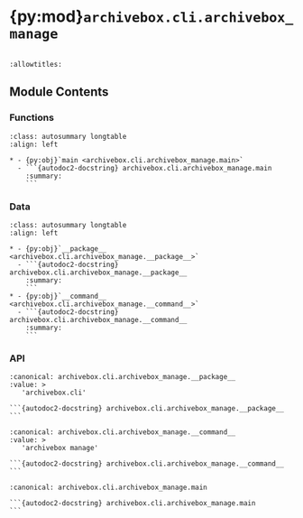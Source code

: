 # {py:mod}`archivebox.cli.archivebox_manage`

```{py:module} archivebox.cli.archivebox_manage
```

```{autodoc2-docstring} archivebox.cli.archivebox_manage
:allowtitles:
```

## Module Contents

### Functions

````{list-table}
:class: autosummary longtable
:align: left

* - {py:obj}`main <archivebox.cli.archivebox_manage.main>`
  - ```{autodoc2-docstring} archivebox.cli.archivebox_manage.main
    :summary:
    ```
````

### Data

````{list-table}
:class: autosummary longtable
:align: left

* - {py:obj}`__package__ <archivebox.cli.archivebox_manage.__package__>`
  - ```{autodoc2-docstring} archivebox.cli.archivebox_manage.__package__
    :summary:
    ```
* - {py:obj}`__command__ <archivebox.cli.archivebox_manage.__command__>`
  - ```{autodoc2-docstring} archivebox.cli.archivebox_manage.__command__
    :summary:
    ```
````

### API

````{py:data} __package__
:canonical: archivebox.cli.archivebox_manage.__package__
:value: >
   'archivebox.cli'

```{autodoc2-docstring} archivebox.cli.archivebox_manage.__package__
```

````

````{py:data} __command__
:canonical: archivebox.cli.archivebox_manage.__command__
:value: >
   'archivebox manage'

```{autodoc2-docstring} archivebox.cli.archivebox_manage.__command__
```

````

````{py:function} main(args: typing.Optional[typing.List[str]] = None, stdin: typing.Optional[typing.IO] = None, pwd: typing.Optional[str] = None) -> None
:canonical: archivebox.cli.archivebox_manage.main

```{autodoc2-docstring} archivebox.cli.archivebox_manage.main
```
````
